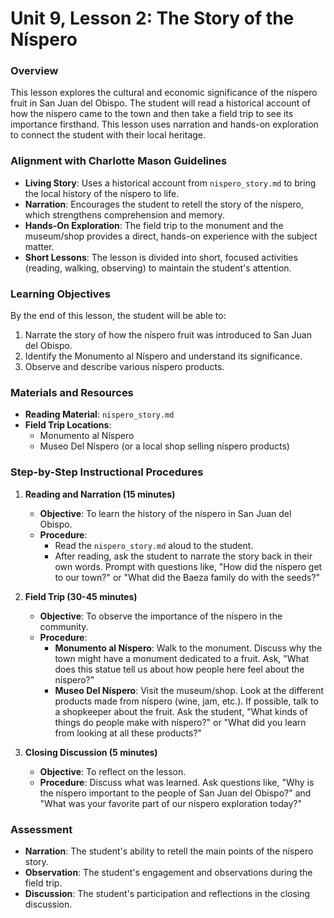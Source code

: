 # Unit 9, Lesson 2: The Story of the Níspero

### Overview
This lesson explores the cultural and economic significance of the níspero fruit in San Juan del Obispo. The student will read a historical account of how the níspero came to the town and then take a field trip to see its importance firsthand. This lesson uses narration and hands-on exploration to connect the student with their local heritage.

### Alignment with Charlotte Mason Guidelines
-   **Living Story**: Uses a historical account from `nispero_story.md` to bring the local history of the níspero to life.
-   **Narration**: Encourages the student to retell the story of the níspero, which strengthens comprehension and memory.
-   **Hands-On Exploration**: The field trip to the monument and the museum/shop provides a direct, hands-on experience with the subject matter.
-   **Short Lessons**: The lesson is divided into short, focused activities (reading, walking, observing) to maintain the student's attention.

### Learning Objectives
By the end of this lesson, the student will be able to:
1.  Narrate the story of how the níspero fruit was introduced to San Juan del Obispo.
2.  Identify the Monumento al Níspero and understand its significance.
3.  Observe and describe various níspero products.

### Materials and Resources
-   **Reading Material**: `nispero_story.md`
-   **Field Trip Locations**:
    -   Monumento al Níspero
    -   Museo Del Níspero (or a local shop selling níspero products)

### Step-by-Step Instructional Procedures

1.  **Reading and Narration (15 minutes)**
    -   **Objective**: To learn the history of the níspero in San Juan del Obispo.
    -   **Procedure**:
        -   Read the `nispero_story.md` aloud to the student.
        -   After reading, ask the student to narrate the story back in their own words. Prompt with questions like, "How did the níspero get to our town?" or "What did the Baeza family do with the seeds?"

2.  **Field Trip (30-45 minutes)**
    -   **Objective**: To observe the importance of the níspero in the community.
    -   **Procedure**:
        -   **Monumento al Níspero**: Walk to the monument. Discuss why the town might have a monument dedicated to a fruit. Ask, "What does this statue tell us about how people here feel about the níspero?"
        -   **Museo Del Níspero**: Visit the museum/shop. Look at the different products made from níspero (wine, jam, etc.). If possible, talk to a shopkeeper about the fruit. Ask the student, "What kinds of things do people make with níspero?" or "What did you learn from looking at all these products?"

3.  **Closing Discussion (5 minutes)**
    -   **Objective**: To reflect on the lesson.
    -   **Procedure**: Discuss what was learned. Ask questions like, "Why is the níspero important to the people of San Juan del Obispo?" and "What was your favorite part of our níspero exploration today?"

### Assessment
-   **Narration**: The student's ability to retell the main points of the níspero story.
-   **Observation**: The student's engagement and observations during the field trip.
-   **Discussion**: The student's participation and reflections in the closing discussion.
